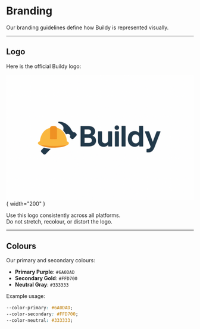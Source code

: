 # Branding

Our branding guidelines define how Buildy is represented visually.

---

## Logo

Here is the official Buildy logo:

![Buildy Logo](../images/logo.png){ width="200" }

Use this logo consistently across all platforms.  
Do not stretch, recolour, or distort the logo.

---

## Colours

Our primary and secondary colours:

- **Primary Purple**: `#6A0DAD`
- **Secondary Gold**: `#FFD700`
- **Neutral Gray**: `#333333`

Example usage:

```css
--color-primary: #6A0DAD;
--color-secondary: #FFD700;
--color-neutral: #333333;

